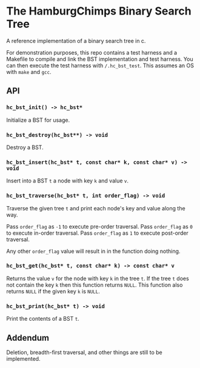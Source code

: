 # The HamburgChimps Binary Search Tree

A reference implementation of a binary search tree in c.

For demonstration purposes, this repo contains a test harness and a Makefile to compile and link the BST implementation and test harness. You can then execute the test harness with `/.hc_bst_test`. This assumes an OS with `make` and `gcc`. 

## API

### `hc_bst_init() -> hc_bst*`

Initialize a BST for usage.

### `hc_bst_destroy(hc_bst**) -> void`

Destroy a BST.

### `hc_bst_insert(hc_bst* t, const char* k, const char* v) -> void`

Insert into a BST `t` a node with key `k` and value `v`.

### `hc_bst_traverse(hc_bst* t, int order_flag) -> void`

Traverse the given tree `t` and print each node's key and value along the way.

Pass `order_flag` as `-1` to execute pre-order traversal.
Pass `order_flag` as `0` to execute in-order traversal.
Pass `order_flag` as `1` to execute post-order traversal.

Any other `order_flag` value will result in in the function doing nothing.

### `hc_bst_get(hc_bst* t, const char* k) -> const char* v`

Returns the value `v` for the node with key `k` in the tree `t`. If the tree `t` does not
contain the key `k` then this function returns `NULL`. This function also returns `NULL` if
the given key `k` is `NULL`.

### `hc_bst_print(hc_bst* t) -> void`

Print the contents of a BST `t`.

## Addendum
Deletion, breadth-first traversal, and other things are still to be implemented.
